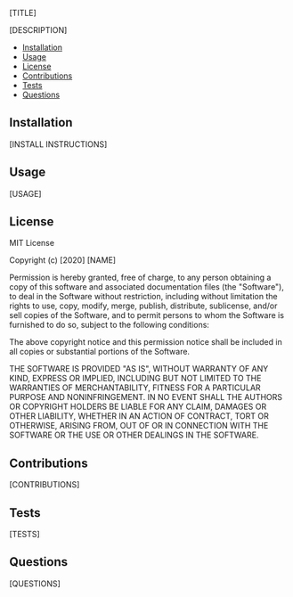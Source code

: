 [TITLE]

[DESCRIPTION]

- [Installation](#installation)
- [Usage](#usage)
- [License](#license)
- [Contributions](#contributions)
- [Tests](#test)
- [Questions](#questions)

## Installation

[INSTALL INSTRUCTIONS]

## Usage

[USAGE]

## License

MIT License

Copyright (c) [2020] [NAME]

Permission is hereby granted, free of charge, to any person obtaining a copy
of this software and associated documentation files (the "Software"), to deal
in the Software without restriction, including without limitation the rights
to use, copy, modify, merge, publish, distribute, sublicense, and/or sell
copies of the Software, and to permit persons to whom the Software is
furnished to do so, subject to the following conditions:

The above copyright notice and this permission notice shall be included in all
copies or substantial portions of the Software.

THE SOFTWARE IS PROVIDED "AS IS", WITHOUT WARRANTY OF ANY KIND, EXPRESS OR
IMPLIED, INCLUDING BUT NOT LIMITED TO THE WARRANTIES OF MERCHANTABILITY,
FITNESS FOR A PARTICULAR PURPOSE AND NONINFRINGEMENT. IN NO EVENT SHALL THE
AUTHORS OR COPYRIGHT HOLDERS BE LIABLE FOR ANY CLAIM, DAMAGES OR OTHER
LIABILITY, WHETHER IN AN ACTION OF CONTRACT, TORT OR OTHERWISE, ARISING FROM,
OUT OF OR IN CONNECTION WITH THE SOFTWARE OR THE USE OR OTHER DEALINGS IN THE
SOFTWARE.

## Contributions

[CONTRIBUTIONS]

## Tests

[TESTS]

## Questions

[QUESTIONS]